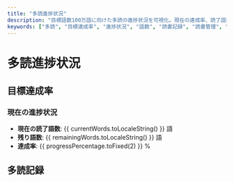 ```yaml
---
title: "多読進捗状況"
description: "目標語数100万語に向けた多読の進捗状況を可視化。現在の達成率、読了語数、残り語数を円グラフで表示し、書籍ごとの詳細な記録も確認できます。"
keywords: ["多読", "目標達成率", "進捗状況", "語数", "読書記録", "読書管理", "読了記録", "読書進捗", "多読グラフ"]
---
```


# 多読進捗状況

## 目標達成率

<Chart :data="chartData" :options="chartOptions" />

### 現在の進捗状況
- **現在の読了語数**: {{ currentWords.toLocaleString() }} 語
- **残り語数**: {{ remainingWords.toLocaleString() }} 語
- **達成率**: {{ progressPercentage.toFixed(2) }} %

## 多読記録


<Table :books="books" />

<script setup>
// Markdownから書籍データを解析する関数
function parseBooksFromMarkdown() {
  const rawBooks = `
- title: "Who Was Helen Keller?"
  author: "Gare Thompson"
  completedDate: "2025年1月9日"
  words: 8719

- title: "Who Was Steve Jobs?"
  author: "Pam Pollack"
  completedDate: "2025年1月10日"
  words: 7292
  `;
  return rawBooks
    .trim()
    .split("\n\n")
    .map((entry) => {
      const lines = entry.split("\n");
      return {
        title: lines[0].split(": ")[1].replace(/"/g, ""),
        author: lines[1].split(": ")[1].replace(/"/g, ""),
        completedDate: lines[2].split(": ")[1].replace(/"/g, ""),
        words: parseInt(lines[3].split(": ")[1], 10),
      };
    });
}

// 書籍データを取得
const books = parseBooksFromMarkdown();

// 現在の語数と目標
const currentWords = books.reduce((sum, book) => sum + book.words, 0);
const targetWords = 1000000;
const remainingWords = targetWords - currentWords;

// 達成率（％）
const progressPercentage = (currentWords / targetWords) * 100;

// グラフ用のデータ
const chartData = {
  labels: ['達成済み', '残り'],
  datasets: [
    {
      label: '目標達成率',
      data: [currentWords, remainingWords],
      backgroundColor: ['rgba(75, 192, 192, 0.6)', 'rgba(192, 192, 192, 0.6)'],
      borderColor: ['rgba(75, 192, 192, 1)', 'rgba(192, 192, 192, 1)'],
      borderWidth: 1,
    },
  ],
};

// グラフのオプション
const chartOptions = {
  responsive: true,
  plugins: {
    legend: {
      display: true,
      position: 'top',
    },
    tooltip: {
      callbacks: {
        label: (tooltipItem) => `${tooltipItem.label}: ${tooltipItem.raw.toLocaleString()} 語`,
      },
    },
  },
};
</script>
